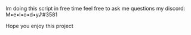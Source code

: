 Im doing this script in free time feel free to ask me questions my discord: M•e•l•o•d•y♪#3581

Hope you enjoy this project
